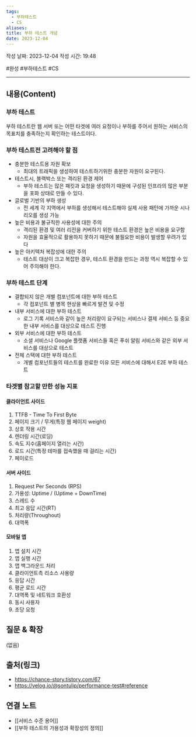 ```yaml
---
tags:
  - 부하테스트
  - CS
aliases: 
title: 부하 테스트 개념
date: 2023-12-04
---
```

작성 날짜: 2023-12-04
작성 시간: 19:48

#완성 #부하테스트 #CS 

----
## 내용(Content)

### 부하 테스트
부하 테스트란 웹 서버 또는 어떤 타겟에 여러 요청이나 부하를 주어서 원하는 서비스의 목표치를 충족하는지 확인하는 테스트이다.


### 부하 테스트전 고려해야 할 점
- 충분한 테스트용 자원 확보
	- 최대의 트래픽을 생성하여 테스트하기위한 충분한 자원이 요구된다.
- 테스트시, 블랙박스 또는 격리된 환경 제어
	- 부하 테스트는 많은 패킷과 요청을 생성하기 때문에 구성된 인프라의 많은 부분을 포화 상태로 만들 수 있다.
- 글로벌 기반의 부하 생성
	- 전 세계 각 지역에서 부하를 생성해서 테스트해야 실제 사용 패턴에 가까운 시나리오를 생성 가능
- 높은 비용과 불규칙한 사용성에 대한 주의
	- 격리된 환경 및 여러 리전을 커버하기 위한 테스트 환경은 높은 비용을 요구함
	- 자원을 효율적으로 활용하지 못하기 때문에 불필요한 비용이 발생할 우려가 있다
- 높은 아키텍처 복잡성에 대한 주의
	- 테스트 대상이 크고 복잡한 경우, 테스트 환경을 만드는 과정 역시 복잡할 수 있어 주의해야 한다.

### 부하 테스트 단계
- 결합되지 않은 개별 컴포넌트에 대한 부하 테스트
	- 각 컴포넌트 별 병목 현상을 빠르게 발견 및 수정
- 내부 서비스에 대한 부하 테스트
	- 로그 기록 서비스와 같이 높은 처리량이 요구되는 서비스나 결제 서비스 등 중요한 내부 서비스를 대상으로 테스트 진행
- 외부 서비스에 대한 부하 테스트
	- 소셜 서비스나 Google 플랫폼 서비스들 혹은 푸쉬 알림 서비스와 같은 외부 서비스를 대상으로 테스트
- 전체 스택에 대한 부하 테스트
	- 개별 컴포넌트들의 테스트를 완료한 이유 모든 서비스에 대해서 E2E 부하 테스트


### 타겟별 참고할 만한 성능 지표

#### 클라이언트 사이드
1. TTFB - Time To First Byte
2. 페이지 크기 / 무게(특정 웹 페이지 weight)
3. 상호 작용 시간
4. 렌더링 시간(로딩)
5. 속도 지수(홈페이지 열리는 시간)
6. 로드 시간(특정 테마를 접속했을 때 걸리는 시간)
7. 페이로드

#### 서버 사이드
1. Request Per Seconds (RPS)
2. 가용성: Uptime / (Uptime + DownTime)
3. 스레드 수
4. 최고 응답 시간(RT)
5. 처리량(Throughout)
6. 대역폭


#### 모바일 앱

1. 앱 설치 시간
2. 앱 실행 시간
3. 앱 백그라운드 처리
4. 클라이언트측 리소스 사용량
5. 응답 시간
6. 평균 로드 시간
7. 대역폭 및 네트워크 호환성
8. 동시 사용자
9. 초당 요청

## 질문 & 확장

(없음)

## 출처(링크)
- https://chance-story.tistory.com/67
- https://velog.io/@sontulip/performance-test#reference
## 연결 노트
- [[서비스 수준 용어]]
- [[부하 테스트의 가용성과 확장성의 정의]]









